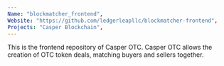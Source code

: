 ```yaml
---
Name: "blockmatcher_frontend",
Website: "https://github.com/ledgerleapllc/blockmatcher-frontend",
Projects: "Casper Blockchain",
---
```

<!--lang:en--> 
This is the frontend repository of Casper OTC. Casper OTC allows the creation of OTC token deals, matching buyers and sellers together.
<!--lang:es--] 
test
<!--lang:de--] 
test
<!--lang:fr--] 
test
<!--lang:pl--] 
test
<!--lang:uk--] 
test
[!--lang:*-->  
